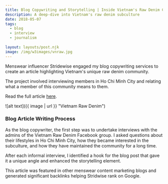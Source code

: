 ```yaml
---
title: Blog Copywriting and Storytelling | Inside Vietnam's Raw Denim Community
description: A deep-dive into Vietnam's raw denim subculture
date: 2018-05-07
tags:
  - blog
  - interview
  - journalism
  
layout: layouts/post.njk
image: /img/w3images/vnraw.jpg
---
```

Menswear influencer Stridewise engaged my blog copywriting services to create an article highlighting Vietnam's unique raw denim community.

The project involved interviewing members in Ho Chi Minh City and relating what a member of this community means to them.

Read the full article [here](https://stridewise.com/vietnam-raw-denim/).


![alt text]({{ image | url }} "Vietnam Raw Denim")

### Blog Article Writing Process

As the blog copywriter, the first step was to undertake interviews with the admins of the Vietnam Raw Denim Facebook group. I asked questions about their lifestyles in Ho Chi Minh City, how they became interested in the subculture, and how they have maintained the community for a long time.

After each informal interview, I identified a hook for the blog post that gave it a unique angle and enhanced the storytelling element.

This article was featured in other menswear content marketing blogs and generated significant backlinks helping Stridwise rank on Google.
